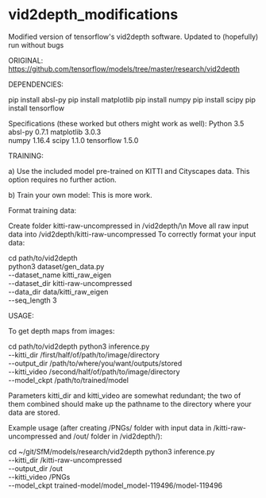 # vid2depth_modifications
Modified version of tensorflow's vid2depth software. Updated to (hopefully) run without bugs

ORIGINAL: https://github.com/tensorflow/models/tree/master/research/vid2depth

DEPENDENCIES:

pip install absl-py
pip install matplotlib
pip install numpy
pip install scipy
pip install tensorflow

Specifications (these worked but others might work as well):
Python       3.5
absl-py      0.7.1
matplotlib   3.0.3	
numpy        1.16.4
scipy        1.1.0
tensorflow   1.5.0


TRAINING:

a) Use the included model pre-trained on KITTI and Cityscapes data. This option requires no further action.

b) Train your own model:
    This is more work. 
    
Format training data:

Create folder kitti-raw-uncompressed in /vid2depth/\n
Move all raw input data into /vid2depth/kitti-raw-uncompressed
To correctly format your input data:

cd path/to/vid2depth \
python3 dataset/gen_data.py \
  --dataset_name kitti_raw_eigen \
  --dataset_dir kitti-raw-uncompressed \
  --data_dir data/kitti_raw_eigen \
  --seq_length 3


USAGE:

To get depth maps from images:

cd path/to/vid2depth
python3 inference.py \
    --kitti_dir /first/half/of/path/to/image/directory \
    --output_dir /path/to/where/you/want/outputs/stored \
    --kitti_video /second/half/of/path/to/image/directory \
    --model_ckpt /path/to/trained/model

Parameters kitti_dir and kitti_video are somewhat redundant; the two of them combined should make up the pathname to the directory where your data are stored.

Example usage (after creating /PNGs/ folder with input data in /kitti-raw-uncompressed and /out/ folder in /vid2depth/):

cd ~/git/SfM/models/research/vid2depth 
python3 inference.py \
    --kitti_dir /kitti-raw-uncompressed \
    --output_dir /out \
    --kitti_video /PNGs \
    --model_ckpt trained-model/model_model-119496/model-119496
